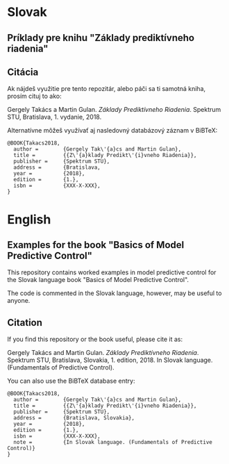# Slovak
## Príklady pre knihu "Základy prediktívneho riadenia"

## Citácia

Ak nájdeš využitie pre tento repozitár, alebo páči sa ti samotná kniha, prosím cituj to ako: 

Gergely Takács a Martin Gulan. _Základy Prediktívneho Riadenia_. Spektrum STU, Bratislava, 1. vydanie, 2018.

Alternatívne môžeš využívať aj nasledovný databázový záznam v BiBTeX:
```
@BOOK{Takacs2018,
  author =        {Gergely Tak\'{a}cs and Martin Gulan},
  title =         {{Z\'{a}klady Predikt\'{i}vneho Riadenia}},
  publisher =     {Spektrum STU},
  address =       {Bratislava,
  year =          {2018},
  edition =       {1.},
  isbn =          {XXX-X-XXX},
}
```

# English
## Examples for the book "Basics of Model Predictive Control"

This repository contains worked examples in model predictive control for the Slovak language book "Basics of Model Predictive Control".

The code is commented in the Slovak language, however, may be useful to anyone.

## Citation

If you find this repository or the book useful, please cite it as:

Gergely Takács and Martin Gulan. _Základy Prediktívneho Riadenia_. Spektrum STU, Bratislava,
Slovakia, 1. edition, 2018. In Slovak language. (Fundamentals of Predictive Control).

You can also use the BiBTeX database entry:
```
@BOOK{Takacs2018,
  author =        {Gergely Tak\'{a}cs and Martin Gulan},
  title =         {{Z\'{a}klady Predikt\'{i}vneho Riadenia}},
  publisher =     {Spektrum STU},
  address =       {Bratislava, Slovakia},
  year =          {2018},
  edition =       {1.},
  isbn =          {XXX-X-XXX},
  note =          {In Slovak language. (Fundamentals of Predictive Control)}
}
```
